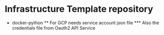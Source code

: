 # Infrastructure Template repository

* docker-python
** For GCP needs service account json file
*** Also the credentials file from Oauth2 API Service